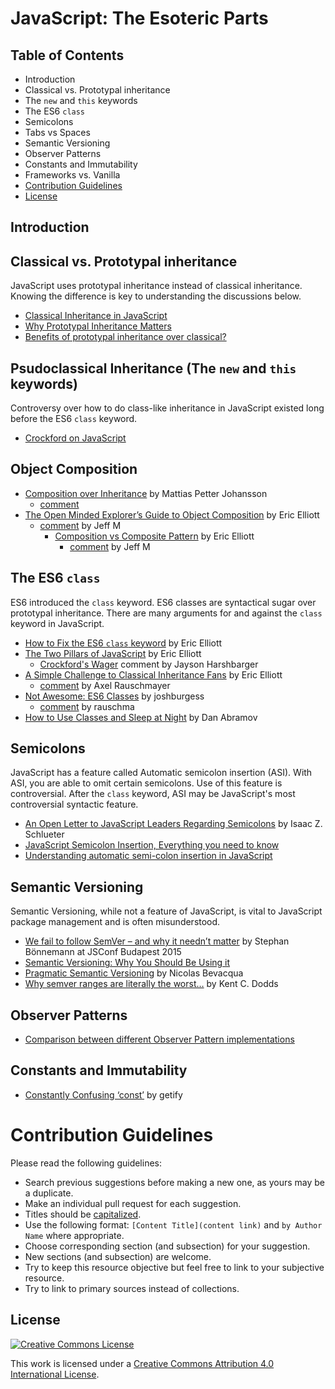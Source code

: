# JavaScript: The Esoteric Parts

## Table of Contents

- Introduction
- Classical vs. Prototypal inheritance
- The `new` and `this` keywords
- The ES6 `class`
- Semicolons
- Tabs vs Spaces
- Semantic Versioning
- Observer Patterns
- Constants and Immutability
- Frameworks vs. Vanilla
- [Contribution Guidelines](#contribution-guidelines)
- [License](#license)

## Introduction

## Classical vs. Prototypal inheritance

JavaScript uses prototypal inheritance instead of classical inheritance.  Knowing the difference is key to understanding the discussions below.

- [Classical Inheritance in JavaScript](http://www.crockford.com/javascript/inheritance.html)
- [Why Prototypal Inheritance Matters](http://aaditmshah.github.io/why-prototypal-inheritance-matters/)
- [Benefits of prototypal inheritance over classical?](http://stackoverflow.com/questions/2800964/benefits-of-prototypal-inheritance-over-classical)

## Psudoclassical Inheritance (The `new` and `this` keywords)

Controversy over how to do class-like inheritance in JavaScript existed long before the ES6 `class` keyword.

- [Crockford on JavaScript](https://www.youtube.com/watch?v=ya4UHuXNygM&t=50m23s)

## Object Composition

- [Composition over Inheritance](https://medium.com/humans-create-software/composition-over-inheritance-cb6f88070205) by Mattias Petter Johansson
  - [comment](https://www.reddit.com/r/programming/comments/3m64ns/composition_over_inheritance/cvccr2u)
- [The Open Minded Explorer’s Guide to Object Composition](https://medium.com/javascript-scene/the-open-minded-explorer-s-guide-to-object-composition-88fe68961bed) by Eric Elliott
  - [comment](https://medium.com/@jeffm712/every-industry-has-its-own-jargon-words-that-have-special-and-technical-meaning-beyond-what-you-1cc05d519ff9) by Jeff M
    - [Composition vs Composite Pattern](https://medium.com/@_ericelliott/composition-vs-composite-pattern-842133706472) by Eric Elliott
      - [comment](https://medium.com/@jeffm712/nope-the-definition-i-m-referring-to-is-indeed-for-composition-707e4499e85a) by  Jeff M

## The ES6 `class`

ES6 introduced the `class` keyword.  ES6 classes are syntactical sugar over prototypal inheritance.  There are many arguments for and against the `class` keyword in JavaScript.

- [How to Fix the ES6 `class` keyword](https://medium.com/javascript-scene/how-to-fix-the-es6-class-keyword-2d42bb3f4caf) by Eric Elliott
- [The Two Pillars of JavaScript](https://medium.com/javascript-scene/the-two-pillars-of-javascript-ee6f3281e7f3) by Eric Elliott
  - [Crockford's Wager](https://medium.com/@hypercubed/ok-let-me-play-devils-advocate-for-a-second-and-introduce-crockford-s-wager-f8e051cc52a) comment by Jayson Harshbarger
- [A Simple Challenge to
Classical Inheritance Fans](https://medium.com/javascript-scene/a-simple-challenge-to-classical-inheritance-fans-e78c2cf5eead)  by Eric Elliott
  - [comment](https://medium.com/@rauschma/i-would-never-argue-that-es6-classes-are-clearly-a-better-choice-than-composition-modules-or-891e462da85b) by Axel Rauschmayer
- [Not Awesome: ES6 Classes](https://github.com/joshburgess/not-awesome-es6-classes) by joshburgess
  - [comment](https://www.reddit.com/r/javascript/comments/3nkycz/not_awesome_es6_classes_a_curated_list_of/) by rauschma
- [How to Use Classes and Sleep at Night](https://medium.com/@dan_abramov/how-to-use-classes-and-sleep-at-night-9af8de78ccb4) by Dan Abramov

## Semicolons

JavaScript has a feature called Automatic semicolon insertion (ASI).  With ASI, you are able to omit certain semicolons.  Use of this feature is controversial.  After the `class` keyword, ASI may be JavaScript's most controversial syntactic feature.

- [An Open Letter to JavaScript Leaders Regarding Semicolons](http://blog.izs.me/post/2353458699/an-open-letter-to-javascript-leaders-regarding) by Isaac Z. Schlueter
- [JavaScript Semicolon Insertion, Everything you need to know](http://inimino.org/~inimino/blog/javascript_semicolons)
- [Understanding automatic semi-colon insertion in JavaScript](http://jamesallardice.com/understanding-automatic-semi-colon-insertion-in-javascript/)

## Semantic Versioning

Semantic Versioning, while not a feature of JavaScript, is vital to JavaScript package management and is often misunderstood.

- [We fail to follow SemVer – and why it needn’t matter](https://www.youtube.com/watch?v=tc2UgG5L7WM&index=6&list=PLFZ5NyC0xHDaaTy6tY9p0C0jd_rRRl5Zm) by Stephan Bönnemann at JSConf Budapest 2015
- [Semantic Versioning: Why You Should Be Using it](http://www.sitepoint.com/semantic-versioning-why-you-should-using/)
- [Pragmatic Semantic Versioning](http://ponyfoo.com/articles/semver) by Nicolas Bevacqua
- [Why semver ranges are literally the worst…](https://medium.com/@kentcdodds/why-semver-ranges-are-literally-the-worst-817cdcb09277) by Kent C. Dodds

## Observer Patterns

- [Comparison between different Observer Pattern implementations](https://github.com/millermedeiros/js-signals/wiki/Comparison-between-different-Observer-Pattern-implementations)

## Constants and Immutability

- [Constantly Confusing ‘const’](http://blog.getify.com/constantly-confusing-const/) by getify

# Contribution Guidelines

Please read the following guidelines:

- Search previous suggestions before making a new one, as yours may be a duplicate.
- Make an individual pull request for each suggestion.
- Titles should be [capitalized](http://grammar.yourdictionary.com/capitalization/rules-for-capitalization-in-titles.html).
- Use the following format: `[Content Title](content link)` and `by Author Name` where appropriate.
- Choose corresponding section (and subsection) for your suggestion. 
- New sections (and subsection) are welcome.
- Try to keep this resource objective but feel free to link to your subjective resource.
- Try to link to primary sources instead of collections.

## License

[![Creative Commons License](http://i.creativecommons.org/l/by/4.0/88x31.png)](http://creativecommons.org/licenses/by/4.0/)

This work is licensed under a [Creative Commons Attribution 4.0 International License](http://creativecommons.org/licenses/by/4.0/).
